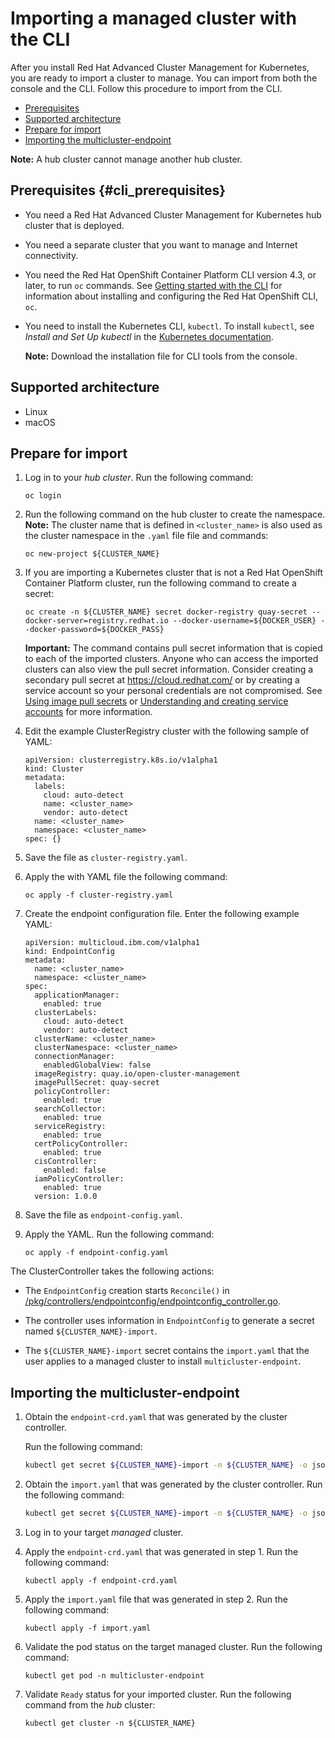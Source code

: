 # Importing a managed cluster with the CLI


After you install Red Hat Advanced Cluster Management for Kubernetes, you are ready to import a cluster to manage. You can import from both the console and the CLI. Follow this procedure to import from the CLI.


  - [Prerequisites](#cli_prerequisites)
  - [Supported architecture](#supported-architecture)
  - [Prepare for import](#prepare-for-import)
  - [Importing the multicluster-endpoint](#importing-the-multicluster-endpoint)

  **Note:** A hub cluster cannot manage another hub cluster.

## Prerequisites {#cli_prerequisites}

* You need a Red Hat Advanced Cluster Management for Kubernetes hub cluster that is deployed.

* You need a separate cluster that you want to manage and Internet connectivity.

* You need the Red Hat OpenShift Container Platform CLI version 4.3, or later, to run `oc` commands. See [Getting started with the CLI](https://docs.openshift.com/container-platform/4.3/cli_reference/openshift_cli/getting-started-cli.html) for information about installing and configuring the Red Hat OpenShift CLI, `oc`.

* You need to install the Kubernetes CLI, `kubectl`. To install `kubectl`, see _Install and Set Up kubectl_ in the [Kubernetes documentation](https://kubernetes.io/docs/tasks/tools/install-kubectl/#install-kubectl-on-macos).

  **Note:** Download the installation file for CLI tools from the console.

## Supported architecture

* Linux
* macOS

## Prepare for import

1. Log in to your _hub cluster_. Run the following command:

   ```
   oc login
   ```

2. Run the following command on the hub cluster to create the namespace. **Note:** The cluster name that is defined in `<cluster_name>` is also used as the cluster namespace in the `.yaml` file file and commands:

   ```
   oc new-project ${CLUSTER_NAME}
   ```

3. If you are importing a Kubernetes cluster that is not a Red Hat OpenShift Container Platform cluster, run the following command to create a secret:

   ```
   oc create -n ${CLUSTER_NAME} secret docker-registry quay-secret --docker-server=registry.redhat.io --docker-username=${DOCKER_USER} --docker-password=${DOCKER_PASS}
   ```

   **Important:** The command contains pull secret information that is copied to each of the imported clusters. Anyone who can access the imported clusters can also view the pull secret information. Consider creating a secondary pull secret at https://cloud.redhat.com/ or by creating a service account so your personal credentials are not compromised. See [Using image pull secrets](https://docs.openshift.com/container-platform/4.4/openshift_images/managing_images/using-image-pull-secrets.html) or [Understanding and creating service accounts](https://docs.openshift.com/container-platform/4.4/authentication/understanding-and-creating-service-accounts.html) for more information.

4. Edit the example ClusterRegistry cluster with the following sample of YAML:

   ```
   apiVersion: clusterregistry.k8s.io/v1alpha1
   kind: Cluster
   metadata:
     labels:
       cloud: auto-detect
       name: <cluster_name>
       vendor: auto-detect
     name: <cluster_name>
     namespace: <cluster_name>
   spec: {}
   ```

5. Save the file as `cluster-registry.yaml`.

6. Apply the with YAML file the following command:

   ```
   oc apply -f cluster-registry.yaml
   ```

7. Create the endpoint configuration file. Enter the following example YAML:

   ```
   apiVersion: multicloud.ibm.com/v1alpha1
   kind: EndpointConfig
   metadata:
     name: <cluster_name>
     namespace: <cluster_name>
   spec:
     applicationManager:
       enabled: true
     clusterLabels:
       cloud: auto-detect
       vendor: auto-detect
     clusterName: <cluster_name>
     clusterNamespace: <cluster_name>
     connectionManager:
       enabledGlobalView: false
     imageRegistry: quay.io/open-cluster-management
     imagePullSecret: quay-secret
     policyController:
       enabled: true
     searchCollector:
       enabled: true
     serviceRegistry:
       enabled: true
     certPolicyController:
       enabled: true
     cisController:
       enabled: false
     iamPolicyController:
       enabled: true
     version: 1.0.0
   ```

8. Save the file as `endpoint-config.yaml`.

9. Apply the YAML. Run the following command:

   ```
   oc apply -f endpoint-config.yaml
   ```

The ClusterController takes the following actions:

- The `EndpointConfig` creation starts `Reconcile()` in [/pkg/controllers/endpointconfig/endpointconfig_controller.go](https://github.com/open-cluster-management/rcm-controller/blob/master/pkg/controller/endpointconfig/endpointconfig_controller.go).

- The controller uses information in `EndpointConfig` to generate a secret named `${CLUSTER_NAME}-import`.

- The `${CLUSTER_NAME}-import` secret contains the `import.yaml` that the user applies to a managed cluster to install `multicluster-endpoint`.

## Importing the multicluster-endpoint

1. Obtain the `endpoint-crd.yaml` that was generated by the cluster controller.

   Run the following command:

   ```bash
   kubectl get secret ${CLUSTER_NAME}-import -n ${CLUSTER_NAME} -o jsonpath={.data.endpoint-crd\\.yaml} | base64 --decode > endpoint-crd.yaml
   ```

2. Obtain the `import.yaml` that was generated by the cluster controller. Run the following command:

   ```bash
   kubectl get secret ${CLUSTER_NAME}-import -n ${CLUSTER_NAME} -o jsonpath={.data.import\\.yaml} | base64 --decode > import.yaml
   ```

3. Log in to your target _managed_ cluster.

4. Apply the `endpoint-crd.yaml` that was generated in step 1. Run the following command:

   ```
   kubectl apply -f endpoint-crd.yaml
   ```

5. Apply the `import.yaml` file that was generated in step 2. Run the following command:

   ```
   kubectl apply -f import.yaml
   ```

6. Validate the pod status on the target managed cluster. Run the following command:

   ```
   kubectl get pod -n multicluster-endpoint
   ```

7. Validate `Ready` status for your imported cluster. Run the following command from the _hub_ cluster:

   ```
   kubectl get cluster -n ${CLUSTER_NAME}
   ```
